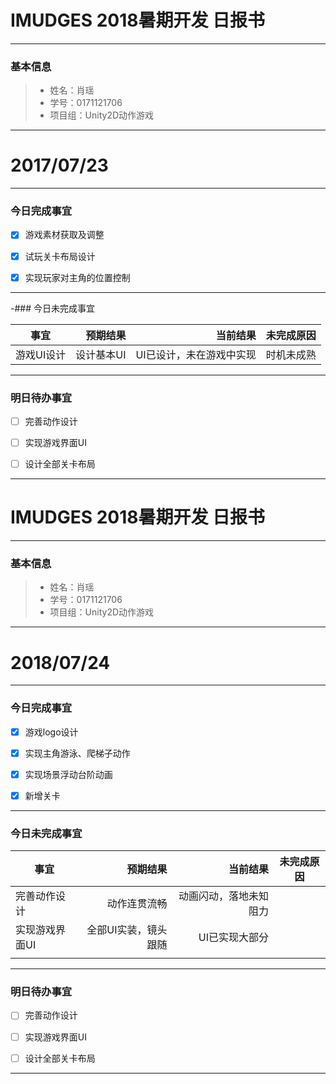 
# IMUDGES 2018暑期开发 日报书

--------

### 基本信息
> * 姓名：肖瑶
> * 学号：0171121706
> * 项目组：Unity2D动作游戏

--------

# 2017/07/23

--------

### 今日完成事宜
- [x] 游戏素材获取及调整

- [x] 试玩关卡布局设计

- [x] 实现玩家对主角的位置控制

------
-### 今日未完成事宜


| 事宜 |预期结果| 当前结果 | 未完成原因 | 
| -------- | -----: | -----: | :----: |
| 游戏UI设计 | 设计基本UI | UI已设计，未在游戏中实现 | 时机未成熟 |


-------
### 明日待办事宜
- [ ] 完善动作设计

- [ ] 实现游戏界面UI

- [ ] 设计全部关卡布局

--------
# IMUDGES 2018暑期开发 日报书

--------

### 基本信息
> * 姓名：肖瑶
> * 学号：0171121706
> * 项目组：Unity2D动作游戏

--------

# 2018/07/24

--------

### 今日完成事宜
- [x] 游戏logo设计

- [x] 实现主角游泳、爬梯子动作
 
- [x] 实现场景浮动台阶动画

- [x] 新增关卡

------
### 今日未完成事宜


| 事宜 |预期结果| 当前结果 | 未完成原因 | 
| -------- | -----: | -----: | :----: |
| 完善动作设计| 动作连贯流畅 | 动画闪动，落地未知阻力 | |
| 实现游戏界面UI| 全部UI实装，镜头跟随 | UI已实现大部分| |
| |  | | |


-------
### 明日待办事宜
- [ ] 完善动作设计

- [ ] 实现游戏界面UI

- [ ] 设计全部关卡布局
 
--------
